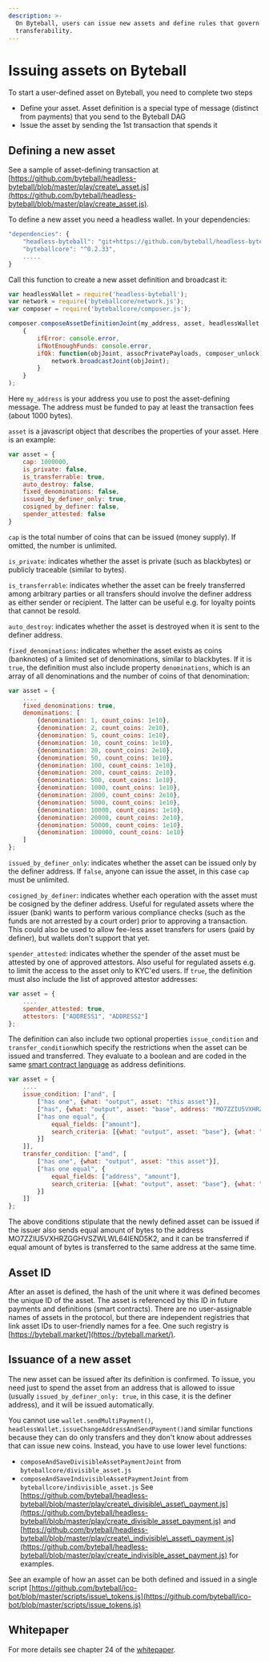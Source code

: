 ```yaml
---
description: >-
  On Byteball, users can issue new assets and define rules that govern their
  transferability.
---
```


# Issuing assets on Byteball

To start a user-defined asset on Byteball, you need to complete two steps

* Define your asset. Asset definition is a special type of message \(distinct from payments\) that you send to the Byteball DAG
* Issue the asset by sending the 1st transaction that spends it

## Defining a new asset

See a sample of asset-defining transaction at [https://github.com/byteball/headless-byteball/blob/master/play/create\_asset.js](https://github.com/byteball/headless-byteball/blob/master/play/create_asset.js).

To define a new asset you need a headless wallet. In your dependencies:

```javascript
"dependencies": {
	"headless-byteball": "git+https://github.com/byteball/headless-byteball.git",
	"byteballcore": "^0.2.33",
	.....
}
```

Call this function to create a new asset definition and broadcast it:

```javascript
var headlessWallet = require('headless-byteball');
var network = require('byteballcore/network.js');
var composer = require('byteballcore/composer.js');

composer.composeAssetDefinitionJoint(my_address, asset, headlessWallet.signer,
    {
        ifError: console.error,
        ifNotEnoughFunds: console.error,
        ifOk: function(objJoint, assocPrivatePayloads, composer_unlock) {
            network.broadcastJoint(objJoint);
        }
    }
);
```

Here `my_address` is your address you use to post the asset-defining message. The address must be funded to pay at least the transaction fees \(about 1000 bytes\).

`asset` is a javascript object that describes the properties of your asset. Here is an example:

```javascript
var asset = {
	cap: 1000000,
	is_private: false,
	is_transferrable: true,
	auto_destroy: false,
	fixed_denominations: false,
	issued_by_definer_only: true,
	cosigned_by_definer: false,
	spender_attested: false
}
```

`cap` is the total number of coins that can be issued \(money supply\). If omitted, the number is unlimited.

`is_private`: indicates whether the asset is private \(such as blackbytes\) or publicly traceable \(similar to bytes\).

`is_transferrable`: indicates whether the asset can be freely transferred among arbitrary parties or all transfers should involve the definer address as either sender or recipient. The latter can be useful e.g. for loyalty points that cannot be resold.

`auto_destroy`: indicates whether the asset is destroyed when it is sent to the definer address.

`fixed_denominations`: indicates whether the asset exists as coins \(banknotes\) of a limited set of denominations, similar to blackbytes. If it is `true`, the definition must also include property `denominations`, which is an array of all denominations and the number of coins of that denomination:

```javascript
var asset = {
	....
	fixed_denominations: true,
	denominations: [
		{denomination: 1, count_coins: 1e10},
		{denomination: 2, count_coins: 2e10},
		{denomination: 5, count_coins: 1e10},
		{denomination: 10, count_coins: 1e10},
		{denomination: 20, count_coins: 2e10},
		{denomination: 50, count_coins: 1e10},
		{denomination: 100, count_coins: 1e10},
		{denomination: 200, count_coins: 2e10},
		{denomination: 500, count_coins: 1e10},
		{denomination: 1000, count_coins: 1e10},
		{denomination: 2000, count_coins: 2e10},
		{denomination: 5000, count_coins: 1e10},
		{denomination: 10000, count_coins: 1e10},
		{denomination: 20000, count_coins: 2e10},
		{denomination: 50000, count_coins: 1e10},
		{denomination: 100000, count_coins: 1e10}
	]
};
```

`issued_by_definer_only`: indicates whether the asset can be issued only by the definer address. If `false`, anyone can issue the asset, in this case `cap` must be unlimited.

`cosigned_by_definer`: indicates whether each operation with the asset must be cosigned by the definer address. Useful for regulated assets where the issuer \(bank\) wants to perform various compliance checks \(such as the funds are not arrested by a court order\) prior to approving a transaction. This could also be used to allow fee-less asset transfers for users \(paid by definer\), but wallets don't support that yet. 

`spender_attested`: indicates whether the spender of the asset must be attested by one of approved attestors. Also useful for regulated assets e.g. to limit the access to the asset only to KYC'ed users. If `true`, the definition must also include the list of approved attestor addresses:

```javascript
var asset = {
	....
	spender_attested: true,
	attestors: ["ADDRESS1", "ADDRESS2"]
};
```

The definition can also include two optional properties `issue_condition` and `transfer_condition`which specify the restrictions when the asset can be issued and transferred. They evaluate to a boolean and are coded in the same [smart contract language](https://github.com/byteball/byteballcore/wiki/Smart-contracts) as address definitions.

```javascript
var asset = {
	....
	issue_condition: ["and", [
		["has one", {what: "output", asset: "this asset"}],
		["has", {what: "output", asset: "base", address: "MO7ZZIU5VXHRZGGHVSZWLWL64IEND5K2"}],
		["has one equal", {
			equal_fields: ["amount"], 
			search_criteria: [{what: "output", asset: "base"}, {what: "output", asset: "this asset"}]
		}]
	]],
	transfer_condition: ["and", [
		["has one", {what: "output", asset: "this asset"}],
		["has one equal", {
			equal_fields: ["address", "amount"], 
			search_criteria: [{what: "output", asset: "base"}, {what: "output", asset: "this asset"}]
		}]
	]]
};
```

The above conditions stipulate that the newly defined asset can be issued if the issuer also sends equal amount of bytes to the address MO7ZZIU5VXHRZGGHVSZWLWL64IEND5K2, and it can be transferred if equal amount of bytes is transferred to the same address at the same time.

## Asset ID

After an asset is defined, the hash of the unit where it was defined becomes the unique ID of the asset. The asset is referenced by this ID in future payments and definitions \(smart contracts\). There are no user-assignable names of assets in the protocol, but there are independent registries that link asset IDs to user-friendly names for a fee. One such registry is [https://byteball.market/](https://byteball.market/).

## Issuance of a new asset

The new asset can be issued after its definition is confirmed. To issue, you need just to spend the asset from an address that is allowed to issue \(usually `issued_by_definer_only: true`, in this case, it is the definer address\), and it will be issued automatically.

You cannot use `wallet.sendMultiPayment()`, `headlessWallet.issueChangeAddressAndSendPayment()`and similar functions because they can do only transfers and they don't know about addresses that can issue new coins. Instead, you have to use lower level functions:

* `composeAndSaveDivisibleAssetPaymentJoint` from `byteballcore/divisible_asset.js`
* `composeAndSaveIndivisibleAssetPaymentJoint` from `byteballcore/indivisible_asset.js` See [https://github.com/byteball/headless-byteball/blob/master/play/create\_divisible\_asset\_payment.js](https://github.com/byteball/headless-byteball/blob/master/play/create_divisible_asset_payment.js) and [https://github.com/byteball/headless-byteball/blob/master/play/create\_indivisible\_asset\_payment.js](https://github.com/byteball/headless-byteball/blob/master/play/create_indivisible_asset_payment.js) for examples.

See an example of how an asset can be both defined and issued in a single script [https://github.com/byteball/ico-bot/blob/master/scripts/issue\_tokens.js](https://github.com/byteball/ico-bot/blob/master/scripts/issue_tokens.js)

## Whitepaper

For more details see chapter 24 of the [whitepaper](https://byteball.org/Byteball.pdf).

